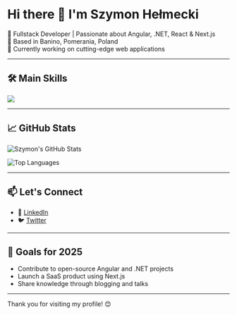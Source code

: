 # Hi there 👋 I'm Szymon Hełmecki

🚀 Fullstack Developer | Passionate about Angular, .NET, React & Next.js  
📍 Based in Banino, Pomerania, Poland  
💼 Currently working on cutting-edge web applications

---

## 🛠️ Main Skills

<img src="https://skillicons.dev/icons?i=dotnet,cs,cpp,py,java,django,fastapi,ai,nodejs,js, ts,angular,react,nextjs,svelte,html,vite,npm,pnpm,css,sass,tailwind,styledcomponents,materialui,bootstrap,reactivex,figma,svg,arduino,postgres,sqlite,prisma,azure,elasticsearch,mongodb,ansible,powershell,flutter,github,git,latex,matlab,rabbitmq" /><br/>  

---

## 📈 GitHub Stats

![Szymon's GitHub Stats](https://github-readme-stats.vercel.app/api?username=szymonhel&show_icons=true&theme=radical)

![Top Languages](https://github-readme-stats.vercel.app/api/top-langs/?username=szymonhel&layout=compact&theme=radical)

---

## 📫 Let's Connect

- 💼 [LinkedIn](www.linkedin.com/in/szymon-hełmecki-0a87b1130)
- 🐦 [Twitter](https://twitter.com/szymonhel)


---

## 🎯 Goals for 2025

- Contribute to open-source Angular and .NET projects
- Launch a SaaS product using Next.js
- Share knowledge through blogging and talks

---

Thank you for visiting my profile! 😊
